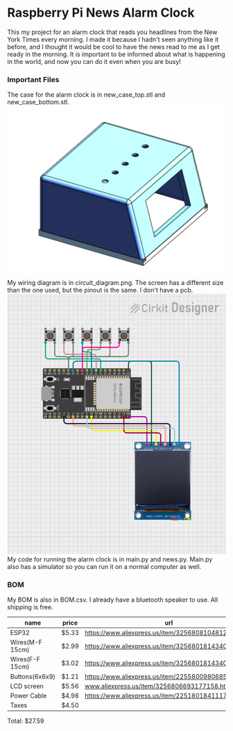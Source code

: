 # Raspberry Pi News Alarm Clock
This my project for an alarm clock that reads you headlines from the New York Times every morning. I made it because I hadn't seen anything like it before, and I thought it would be cool to have the news read to me as I get ready in the morning. It is important to be informed about what is happening in the world, and now you can do it even when you are busy!

### Important Files
The case for the alarm clock is in new_case_top.stl and new_case_bottom.stl.
![](https://github.com/jayman-cooks/news_clock/blob/main/final_case_fr.jpg)
My wiring diagram is in circuit_diagram.png. The screen has a different size than the one used, but the pinout is the same. I don't have a pcb.
![](https://github.com/jayman-cooks/news_clock/blob/main/circuit_diagram.png)
My code for running the alarm clock is in main.py and news.py. Main.py also has a simulator so you can run it on a normal computer as well. 


### BOM
My BOM is also in BOM.csv. I already have a bluetooth speaker to use. All shipping is free. 

| name            | price | url                                                                                   |
|-----------------|-------|---------------------------------------------------------------------------------------|
| ESP32           | $5.33 | https://www.aliexpress.us/item/3256808104812340.html                                  |
| Wires(M-F 15cm) | $2.99 | https://www.aliexpress.us/item/3256801814340687.html                                  |
| Wires(F-F 15cm) | $3.02 | https://www.aliexpress.us/item/3256801814340687.html                                  |
| Buttons(6x6x9)  | $1.21 | https://www.aliexpress.us/item/2255800980685095.html                                  |
| LCD screen      | $5.56 | www.aliexpress.us/item/3256806693177158.html                                          |
| Power Cable     | $4.98 | https://www.aliexpress.us/item/2251801841117284.html      
| Taxes           | $4.50 |       |
Total: $27.59